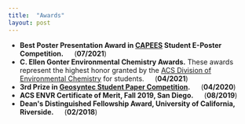 ```yaml
---
title:  "Awards"
layout: post
---
```

   - **Best Poster Presentation Award in [CAPEES](http://www.capees.org/bylaws.html) Student E-Poster Competition.** &emsp; (**07/2021**)
   - **C. Ellen Gonter Environmental Chemistry Awards.** These awards represent the highest honor granted by the [ACS Division of Environmental Chemistry](https://acsenvr.com/website/) for students. &emsp; (**04/2021**) 
   - **3rd Prize in [Geosyntec Student Paper Competition](https://geosyntec.com/news/item/6782-geosyntec-announces-winners-of-2020-student-paper-contest).** &emsp; (**04/2020**)
   - **ACS ENVR Certificate of Merit, Fall 2019, San Diego.** &emsp; (**08/2019**)
   - **Dean's Distinguished Fellowship Award, University of California, Riverside.** &emsp; (**02/2018**)
